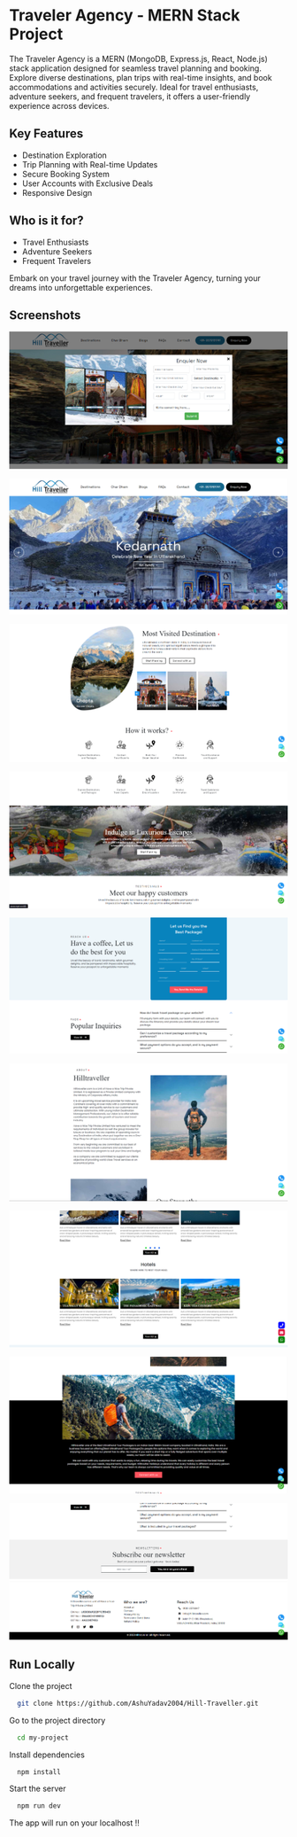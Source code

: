 

# Traveler Agency - MERN Stack Project

The Traveler Agency is a MERN (MongoDB, Express.js, React, Node.js) stack application designed for seamless travel planning and booking. Explore diverse destinations, plan trips with real-time insights, and book accommodations and activities securely. Ideal for travel enthusiasts, adventure seekers, and frequent travelers, it offers a user-friendly experience across devices.

## Key Features
- Destination Exploration
- Trip Planning with Real-time Updates
- Secure Booking System
- User Accounts with Exclusive Deals
- Responsive Design

## Who is it for?
- Travel Enthusiasts
- Adventure Seekers
- Frequent Travelers

Embark on your travel journey with the Traveler Agency, turning your dreams into unforgettable experiences.

## Screenshots

![Home page with popup form](https://github.com/AshuYadav2004/Hill-Traveller/blob/main/public/screenshots/Screenshot%202024-01-12%20042551.png?raw=true)


![Hero section with slider](https://github.com/AshuYadav2004/Hill-Traveller/blob/main/public/screenshots/Screenshot%202024-01-12%20042618.png?raw=true)

![Hero section with slidedr](https://github.com/AshuYadav2004/Hill-Traveller/blob/main/public/screenshots/Screenshot%202024-01-12%20042752.png?raw=true)








![Hero section with slidedr](https://github.com/AshuYadav2004/Hill-Traveller/blob/main/public/screenshots/Screenshot%202024-01-12%20042821.png?raw=true)





![Hero section with slidedr](https://github.com/AshuYadav2004/Hill-Traveller/blob/main/public/screenshots/Screenshot%202024-01-12%20042912.png?raw=true)




![Hero section with slidedr](https://github.com/AshuYadav2004/Hill-Traveller/blob/main/public/screenshots/Screenshot%202024-01-12%20043006.png?raw=true)




![Hero ](https://github.com/AshuYadav2004/Hill-Traveller/blob/main/public/screenshots/Screenshot%202024-01-12%20043113.png?raw=true)






![Hero ](https://github.com/AshuYadav2004/Hill-Traveller/blob/main/public/screenshots/Screenshot%202024-01-12%20043023.png?raw=true)





![Hero ](https://github.com/AshuYadav2004/Hill-Traveller/blob/main/public/screenshots/Screenshot%202024-01-12%20042942.png?raw=true)
## Run Locally

Clone the project

```bash
  git clone https://github.com/AshuYadav2004/Hill-Traveller.git
```

Go to the project directory

```bash
  cd my-project
```

Install dependencies

```bash
  npm install
```

Start the server

```bash
  npm run dev
```

The app will run on your localhost !!
